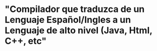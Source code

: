 # "Compilador que traduzca de un Lenguaje Español/Ingles a un Lenguaje de alto nivel (Java, Html, C++, etc"
